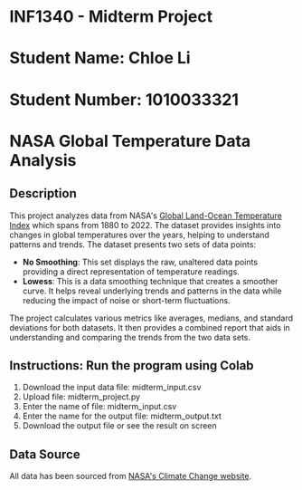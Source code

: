 # INF1340 - Midterm Project
# Student Name: Chloe Li
# Student Number: 1010033321
# NASA Global Temperature Data Analysis

## Description

This project analyzes data from NASA's [Global Land-Ocean Temperature Index](https://climate.nasa.gov/vital-signs/global-temperature/) which spans from 1880 to 2022. The dataset provides insights into changes in global temperatures over the years, helping to understand patterns and trends.
The dataset presents two sets of data points:
- **No Smoothing**: This set displays the raw, unaltered data points providing a direct representation of temperature readings.
- **Lowess**: This is a data smoothing technique that creates a smoother curve. It helps reveal underlying trends and patterns in the data while reducing the impact of noise or short-term fluctuations.

The project calculates various metrics like averages, medians, and standard deviations for both datasets. It then provides a combined report that aids in understanding and comparing the trends from the two data sets.

## Instructions: Run the program using Colab

1. Download the input data file: midterm_input.csv
2. Upload file: midterm_project.py
3. Enter the name of file: midterm_input.csv
4. Enter the name for the output file: midterm_output.txt
5. Download the output file or see the result on screen

## Data Source
All data has been sourced from  [NASA's Climate Change website](https://climate.nasa.gov/vital-signs/global-temperature/).
